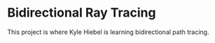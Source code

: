 # Bidirectional Ray Tracing

This project is where Kyle Hiebel is learning bidirectional path tracing.